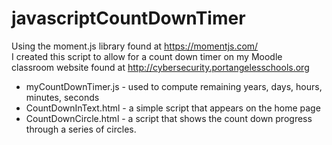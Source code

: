 # javascriptCountDownTimer
Using the moment.js library found at https://momentjs.com/<br>
I created this script to allow for a count down timer on my Moodle classroom website found at http://cybersecurity.portangelesschools.org<br>
* myCountDownTimer.js  - used to compute remaining years, days, hours, minutes, seconds<br>
* CountDownInText.html - a simple script that appears on the home page<br>
* CountDownCircle.html - a script that shows the count down progress through a series of circles.<br>
